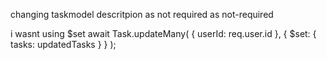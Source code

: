
changing taskmodel 
descritpion as not required as not-required


i wasnt using $set
await Task.updateMany(
        { userId: req.user.id },
        { $set: { tasks: updatedTasks } }
      );